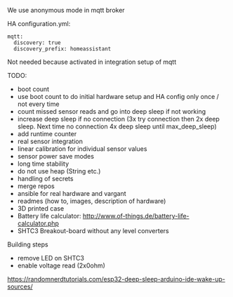 We use anonymous mode in mqtt broker


HA configuration.yml:

~~~~~~
mqtt:
  discovery: true
  discovery_prefix: homeassistant
~~~~~~

Not needed because activated in integration setup of mqtt


TODO:

* boot count
* use boot count to do initial hardware setup and HA config only once / not every time
* count missed sensor reads and go into deep sleep if not working
* increase deep sleep if no connection (3x try connection then 2x deep sleep. Next time no connection 4x deep sleep until max_deep_sleep)
* add runtime counter
* real sensor integration
* linear calibration for individual sensor values
* sensor power save modes
* long time stability
* do not use heap (String etc.)
* handling of secrets
* merge repos
* ansible for real hardware and vargant
* readmes (how to, images, description of hardware)
* 3D printed case
* Battery life calculator: http://www.of-things.de/battery-life-calculator.php
* SHTC3 Breakout-board without any level converters


Building steps

* remove LED on SHTC3
* enable voltage read (2x0ohm)

https://randomnerdtutorials.com/esp32-deep-sleep-arduino-ide-wake-up-sources/